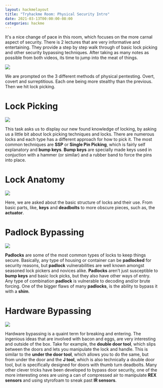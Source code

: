 ```yaml
---
layout: hackmelayout
title: "Tryhackme Room: Physical Security Intro"
date: 2021-03-13T00:00:00-08:00
categories: hackme
---
```


It's a nice change of pace in this room, which focuses on the more carnal aspect of security. There is 2 lectures that are very informative and entertaining. They provide a step by step walk through of basic lock picking and other security bypassing techniques. After taking as many notes as possible from both videos, its time to jump into the meat of things.

![](https://clamshatter.github.io/assets/physical1.gif)

 We are prompted on the 3 different methods of physical pentesting. Overt, covert and surreptitious. Each one being more stealthy than the previous. Then we hit lock picking.

<h1>Lock Picking</h1>

![](http://clamshatter.github.io/assets/physical2.png)

This task asks us to display our new found knowledge of locking, by asking us a little bit about lock picking techniques and locks. There are numerous locks and each type has a different approach for how to pick it. The most common techniques are __SSP__ or __Single Pin Picking__, which is fairly self explanatory and __bump keys__. __Bump keys__ are specially made keys used in conjuction with a hammer (or similar) and a rubber band to force the pins into place. 

<h1>Lock Anatomy</h1>

![](https://clamshatter.github.io/assets/physical5.png)

Here, we are asked about the basic structure of locks and their use. From basic parts, like, __keys__ and __deadbolts__ to more obscure pieces, such as, the __actuator__. 

<h1>Padlock Bypassing</h1>

![](https://clamshatter.github.io/assets/physical4.png)

__Padlocks__ are some of the most common types of locks to keep things secure. Basically, any type of housing or container can be __padlocked__ for security reasons, but __padlock__ vulnerabilities are well known amongst seasoned lock pickers and novices alike. __Padlocks__ aren't just susceptible to __bump keys__ and basic lock picks, but they also have other ways of entry. Any type of combination __padlock__ is vulnerable to decoding and/or brute forcing. One of the bigger flaws of many __padlocks__, is the ability to bypass it with a __shim__.

<h1>Hardware Bypassing</h1>

![](https://clamshatter.github.io/assets/physical6.gif)

Hardware bypassing is a quaint term for breaking and entering. The ingenious ideas that are involved with bacon and eggs, are very interesting and outside of the box. Take for example, the __double door tool__, which slips between the doors and lets you manipulate the lock and handle. This is similar to the __under the door tool__, which allows you to do the same, but from under the door and the __J tool__, which is also technically a double door tool, but is specifically designed for doors with thumb turn deadbolts. Many other clever tricks have been developed to bypass door security, one of the more interesting ones are using a can of compressed air to manipulate __REX sensors__ and using styrofoam to sneak past __IR sensors__. 
